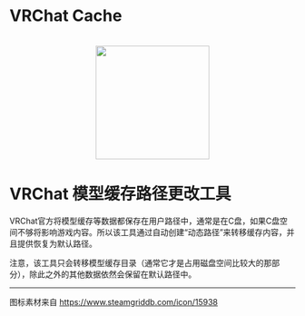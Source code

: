 # VRChat Cache
<div align="center">
	<br>
	<img src="./vrchat.ico" width="200" height="200">
</div>

# VRChat 模型缓存路径更改工具
VRChat官方将模型缓存等数据都保存在用户路径中，通常是在C盘，如果C盘空间不够将影响游戏内容。所以该工具通过自动创建“动态路径”来转移缓存内容，并且提供恢复为默认路径。

注意，该工具只会转移模型缓存目录（通常它才是占用磁盘空间比较大的那部分），除此之外的其他数据依然会保留在默认路径中。

---

图标素材来自 https://www.steamgriddb.com/icon/15938
